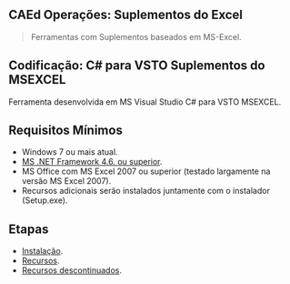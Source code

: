 ## CAEd Operações: Suplementos do Excel

> Ferramentas com Suplementos baseados em MS-Excel.

## Codificação: C# para VSTO Suplementos do MSEXCEL

Ferramenta desenvolvida em MS Visual Studio C# para VSTO MSEXCEL.

## Requisitos Mínimos

- Windows 7 ou mais atual.
- [MS .NET Framework 4.6. ou superior](https://dotnet.microsoft.com/download/dotnet-framework).
- MS Office com MS Excel 2007 ou superior (testado largamente na versão MS Excel 2007).
- Recursos adicionais serão instalados juntamente com o instalador (Setup.exe).

## Etapas

- [Instalação](https://github.com/difusao/Binary/blob/master/CAEd/Suplementos/Operacoes/SETUP.md).
- [Recursos](https://github.com/difusao/Binary/blob/master/CAEd/Suplementos/Operacoes/RESOURCES.md).
- [Recursos descontinuados](https://github.com/difusao/Binary/blob/master/CAEd/Suplementos/Operacoes/DISCONTINUED.md).





























